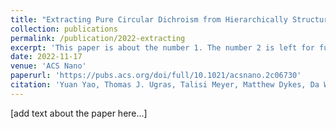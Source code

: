 ```yaml
---
title: "Extracting Pure Circular Dichroism from Hierarchically Structured CdS Magic Cluster Films"
collection: publications
permalink: /publication/2022-extracting
excerpt: 'This paper is about the number 1. The number 2 is left for future work.'
date: 2022-11-17
venue: 'ACS Nano'
paperurl: 'https://pubs.acs.org/doi/full/10.1021/acsnano.2c06730'
citation: 'Yuan Yao, Thomas J. Ugras, Talisi Meyer, Matthew Dykes, Da Wang, Arantxa Arbe, Sara Bals, Bart Kahr, and Richard D. Robinson. ACS Nano 2022 16 (12), 20457-20469. DOI: 10.1021/acsnano.2c06730'
---
```


[add text about the paper here...]
